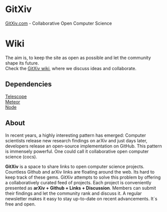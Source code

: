 # GitXiv
[GitXiv.com](https://gitxiv.com/) - Collaborative Open Computer Science 

# Wiki
The aim is, to keep the site as open as possible and let the community shape its future.  
Check the [GitXiv wiki](https://github.com/samim23/GitXiv/wiki), where we discuss ideas and collaborate.

## Dependencies
[Telescope](https://github.com/TelescopeJS/Telescope)  
[Meteor](https://github.com/meteor/meteor)  
[Node](https://github.com/nodejs/node)  

## About
In recent years, a highly interesting pattern has emerged: Computer scientists release new research findings on arXiv and just days later, developers release an open-source implementation on GitHub. This pattern is immensely powerful. One could call it collaborative open computer science (cocs).

**GitXiv** is a space to share links to open computer science projects. Countless Github and arXiv links are floating around the web. Its hard to keep track of these gems. GitXiv attempts to solve this problem by offering a collaboratively curated feed of projects. Each project is conveniently presented as **arXiv + Github + Links + Discussion**. Members can submit their findings and let the community rank and discuss it. A regular newsletter makes it easy to stay up-to-date on recent advancements. It´s free and open.

